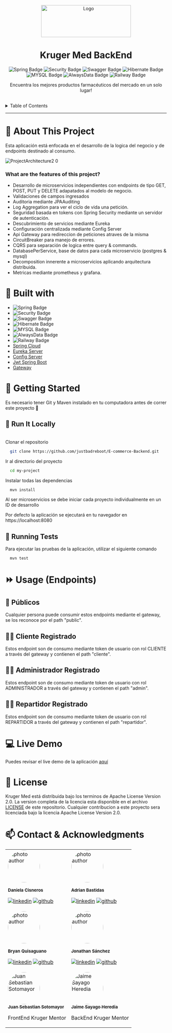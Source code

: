 <br />
<div align="center">
  <a href="https://github.com/justbadreboot/E-commerce-Administrator">
    <img src="./src/assets/img/logo2.png" alt="Logo" width="280" height="100">
  </a>
  <br/>
  <h1 align="center">Kruger Med BackEnd</h1>

![Spring Badge](https://img.shields.io/badge/SpringBoot-20232A?style=for-the-badge&logo=spring&logoColor=green)
![Security Badge](https://img.shields.io/badge/SpringSecurity-20232A?style=for-the-badge&logo=springsecurity&logoColor=green)
![Swagger Badge](https://img.shields.io/badge/Swagger-20232A?style=for-the-badge&logo=swagger&logoColor=#68b618)
![Hibernate Badge](https://img.shields.io/badge/Hibernate-20232A?style=for-the-badge&logo=hibernate&logoColor=yellow)
![MYSQL Badge](https://img.shields.io/badge/MySQL-20232A?style=for-the-badge&logo=mysql&logoColor=orange)
![AlwaysData Badge](https://img.shields.io/badge/Alwaysdata-20232A?style=for-the-badge&logo=alwaysdata&logoColor=pink)
![Railway Badge](https://img.shields.io/badge/Railway-20232A?style=for-the-badge&logo=railway&logoColor=white)

  <p align="center">
    Encuentra los mejores productos farmacéuticos del mercado en un solo lugar!
  
  </p>

</div>

<!-- TABLE OF CONTENTS -->

<br/>
<details>
  <summary>Table of Contents</summary>
  <ol>
    <li>
      <a href="#-about-the-project">About The Project</a>
      <ul>
        <li><a href="#🔨-built-with">Built with</a></li>
      </ul>
    </li>
    <li>
      <a href="#🤸-getting-started">Getting Started</a>
      <ul>
        <li><a href="#💾-run-locally">Run Locally</a></li>
      </ul>
    </li>
    <li><a href="#⏩-usage">Usage</a></li>
    <li><a href="#📜-license">License</a></li>
    <li><a href="#📫-contact-&-acknowledgments">Contact</a></li>
  </ol>
</details>

<!-- ABOUT THE PROJECT -->

<hr/>


#  🌟 About This Project


Esta aplicación está enfocada en el desarrollo de la logica del negocio y de endpoints destinado al consumo.

![ProjectArchitecture2 0](https://user-images.githubusercontent.com/80604082/219834772-a94dfd72-6bf2-4328-9e4c-968c9ec7db07.jpg)


### What are the features of this project?

- Desarrollo de microservicios independientes con endpoints de tipo GET, POST, PUT y DELETE adapatados al modelo de negocio.
- Validaciones de campos ingresados
- Auditoria mediante JPAAuditing
- Log Aggregation para ver el ciclo de vida una petición.
- Seguridad basada en tokens con Spring Security mediante un servidor de autenticación. 
- Descubrimiento de servicios mediante Eureka
- Configuración centralizada mediante Config Server
- Api Gateway para redireccion de peticiones atraves de la misma
- CircuitBreaker para manejo de errores.
- CQRS para separación de logica entre query & commands.
- DatabasePerService, base de datos para cada microservicio (postgres & mysql)
- Decomposition innerente a microservicios aplicando arquitectura distribuida.
- Metricas mediante prometheus y grafana.


#  🔨 Built with

- ![Spring Badge](https://img.shields.io/badge/SpringBoot-20232A?style=for-the-badge&logo=spring&logoColor=green)
- ![Security Badge](https://img.shields.io/badge/SpringSecurity-20232A?style=for-the-badge&logo=springsecurity&logoColor=green)
- ![Swagger Badge](https://img.shields.io/badge/Swagger-20232A?style=for-the-badge&logo=swagger&logoColor=#68b618)
- ![Hibernate Badge](https://img.shields.io/badge/Hibernate-20232A?style=for-the-badge&logo=hibernate&logoColor=yellow)
- ![MYSQL Badge](https://img.shields.io/badge/MySQL-20232A?style=for-the-badge&logo=mysql&logoColor=orange)
- ![AlwaysData Badge](https://img.shields.io/badge/Alwaysdata-20232A?style=for-the-badge&logo=alwaysdata&logoColor=pink)
- ![Railway Badge](https://img.shields.io/badge/Railway-20232A?style=for-the-badge&logo=railway&logoColor=white)
- [Spring Cloud](https://www.springcloud.io/)
- [Eureka Server](https://cloud.spring.io/spring-cloud-netflix/reference/html/)
- [Config Server](https://docs.spring.io/spring-cloud-config/docs/current/reference/html/)
- [Jwt Spring Boot](https://docs.spring.io/spring-security/reference/servlet/oauth2/resource-server/jwt.html)
- [Gateway](https://cloud.spring.io/spring-cloud-gateway/reference/html/)


<!-- GETTING STARTED -->

# 🤸 Getting Started

Es necesario tener Git y Maven instalado en tu computadora antes de correr este proyecto 👀
<br/>

## 💾 Run It Locally

<br/>
Clonar el repositorio

```bash
  git clone https://github.com/justbadreboot/E-commerce-Backend.git
```

Ir al directorio del proyecto

```bash
  cd my-project
```

Instalar todas las dependencias

```bash
  mvn install
```

Al ser microservicios se debe iniciar cada proyecto individualmente en un ID de desarrollo

Por defecto la aplicación se ejecutará en tu navegador en https://localhost:8080


## 🧪 Running Tests

Para ejecutar las pruebas de la aplicación, utilizar el siguiente comando

```bash
  mvn test
```

<!-- USAGE EXAMPLES -->

# ⏩ Usage (Endpoints)

## 👀 Públicos

Cualquier persona puede consumir estos endpoints mediante el gateway, se los reconoce por el path "public".


## 👨‍⚕️ Cliente Registrado

Estos endpoint son de consumo mediante token de usuario con rol CLIENTE a través del gateway y contienen el path "cliente".

## 👨‍⚕️ Administrador Registrado

Estos endpoint son de consumo mediante token de usuario con rol ADMINISTRADOR a través del gateway y contienen el path "admin".

## 👨‍⚕️ Repartidor Registrado

Estos endpoint son de consumo mediante token de usuario con rol REPARTIDOR a través del gateway y contienen el path "repartidor".


<!-- ROADMAP -->

# 💻 Live Demo

  Puedes revisar el live demo de la aplicación [aquí](https://krugermed.vercel.app/)


<!-- LICENSE -->

# 📜 License

Kruger Med está distribuida bajo los terminos de Apache License Version 2.0. La version completa de la licencia esta disponible en el archivo [LICENSE](LICENSE) de este repositorio. Cualquier contribucion a este proyecto sera licenciada bajo la licencia Apache License Version 2.0.

<!-- CONTACT -->

# 📫 Contact & Acknowledgments

<table>
  <tbody>
    <tr>
      <td>
      <div>
          <img style="border-radius: 50% !important;" src="https://avatars.githubusercontent.com/u/52048016?v=4" width="100px;" alt="photo author"/>

<sub><b>Daniela Cisneros</b></sub>
<br />

[![linkedin][linkedin.js]][linkedin-url] [![github][github.js]][github-url]
</div>
      </td>
      <td>
      <div>
<img style="border-radius: 50% !important;" src="https://avatars.githubusercontent.com/u/82623546?v=4" width="100px;" alt="photo author"/>

<sub><b>Adrian Bastidas</b></sub>
<br />

[![linkedin][linkedin.js]][linkedin2-url] [![github][github.js]][github2-url]
</div>
      </td>
    </tr>
    <tr>
      <td>
      <div>
<img style="border-radius: 50% !important;" src="https://avatars.githubusercontent.com/u/66704761?v=4" width="100px;" alt="photo author"/>

<sub><b>Bryan Quisaguano</b></sub>
<br />

[![linkedin][linkedin.js]][linkedin3-url] [![github][github.js]][github3-url]
</div>
      </td>
      <td>
      <div>
<img style="border-radius: 50% !important;" src="https://avatars.githubusercontent.com/u/80604082?v=4" width="100px;" alt="photo author"/>

<sub><b>Jonathan Sánchez</b></sub>
<br />

[![linkedin][linkedin.js]][linkedin4-url] [![github][github.js]][github4-url]
</div>
      </td>
    </tr>
    <tr>
      <td>
      <div>
    <a href="https://github.com/Juanse7793">
      <img style="border-radius: 50% !important;" src="https://avatars.githubusercontent.com/u/96317674?v=4" width="100px;" alt="Juan Sebastian Sotomayor"/>
      <br />
      <sub><b>Juan Sebastian Sotomayor</b></sub>
    </a>
    <br />
    <p>FrontEnd Kruger Mentor</p>
  </div>
      </td>
      <td><div>
      <a href="https://github.com/jaimepsayago">
        <img style="border-radius: 50% !important;" src="https://avatars.githubusercontent.com/u/27781106?v=4" width="100px;" alt="Jaime Sayago Heredia"/>
        <br />
        <sub><b>Jaime Sayago Heredia</b></sub>
      </a>
      <br />
      <p>BackEnd Kruger Mentor</p>
  </div></td>
    </tr>
  </tbody>
</table>



[linkedin.js]: https://img.shields.io/badge/-LinkedIn-1C82AD?logo=LinkedIn
[linkedin-url]: https://www.linkedin.com/in/daniela-cisneros
[linkedin2-url]: https://www.linkedin.com/search/results/all/?heroEntityKey=urn%3Ali%3Afsd_profile%3AACoAAC7ePl0BFj6WkCWQGsQqwEgPGrrp8Kzpe7s&keywords=adrian%20rafael%20bastidas%20moya&origin=RICH_QUERY_SUGGESTION&position=0&searchId=a944fdbf-5a03-4a71-8a32-11a700849fc3&sid=b%40k
[linkedin3-url]: https://www.linkedin.com/in/bryan-quisaguano
[linkedin4-url]:https://www.linkedin.com/in/jsnchezlucas/
[github.js]: https://img.shields.io/badge/-GitHub-181717?logo=GitHub
[github-url]: https://github.com/DaniCis
[github2-url]: https://github.com/Adrian-Bastidas
[github3-url]: https://github.com/orgs/justbadreboot/people/BryanArmando
[github4-url]: https://github.com/orgs/justbadreboot/people/jonato96

[usage-screenshot]: /src/assets/img/main.gif
[client-screenshot]: /src/assets/img/carrito.gif
